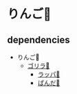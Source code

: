 # りんご🍎

## dependencies

- りんご🍎
  - [ゴリラ🦍](https://github.com/miyako/Gorilla)
    - [ラッパ🎺](https://github.com/miyako/Trumpet)
    - [ぱんだ🐼](https://github.com/miyako/Panda)
